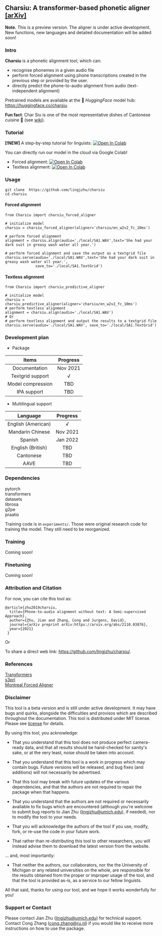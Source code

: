 ## Charsiu: A transformer-based phonetic aligner [[arXiv]](https://arxiv.org/abs/2110.03876)

**Note.** This is a preview version. The aligner is under active development. New functions, new languages and detailed documentation will be added soon!

### Intro
**Charsiu** is a phonetic alignment tool, which can:
- recognise phonemes in a given audio file
- perform forced alignment using phone transcriptions created in the previous step or provided by the user.
- directly predict the phone-to-audio alignment from audio (text-independent alignment)  

Pretrained models are available at the 🤗 *HuggingFace* model hub: https://huggingface.co/charsiu.

**Fun fact**: Char Siu is one of the most representative dishes of Cantonese cuisine 🍲 (see [wiki](https://en.wikipedia.org/wiki/Char_siu)). 


### Tutorial 
**[!NEW]** A step-by-step tutorial for linguists: [![Open In Colab](https://colab.research.google.com/assets/colab-badge.svg)](https://colab.research.google.com/github/lingjzhu/charsiu/blob/development/charsiu_tutorial.ipynb)

You can directly run our model in the cloud via Google Colab!  
 - Forced alignment:   [![Open In Colab](https://colab.research.google.com/assets/colab-badge.svg)](https://colab.research.google.com/github/lingjzhu/charsiu/blob/development/charsiu_forced_alignment_demo.ipynb)  
 - Textless alignment: [![Open In Colab](https://colab.research.google.com/assets/colab-badge.svg)](https://colab.research.google.com/github/lingjzhu/charsiu/blob/development/charsiu_textless_demo.ipynb)  

### Usage
```
git clone  https://github.com/lingjzhu/charsiu
cd charsiu
```
#### Forced alignment
```
from Charsiu import charsiu_forced_aligner

# initialize model
charsiu = charsiu_forced_aligner(aligner='charsiu/en_w2v2_fc_10ms')

# perform forced alignment
alignment = charsiu.align(audio='./local/SA1.WAV',text='She had your dark suit in greasy wash water all year.')

# perform forced alignment and save the output as a textgrid file
charsiu.serve(audio='./local/SA1.WAV',text='She had your dark suit in greasy wash water all year.',
              save_to='./local/SA1.TextGrid')
```
#### Textless alignment
```
from Charsiu import charsiu_predictive_aligner

# initialize model
charsiu = charsiu_predictive_aligner(aligner='charsiu/en_w2v2_fc_10ms')
# perform textless alignment
alignment = charsiu.align(audio='./local/SA1.WAV')
# Or
# perform textless alignment and output the results to a textgrid file
charsiu.serve(audio='./local/SA1.WAV', save_to='./local/SA1.TextGrid')
```
### Development plan

 - Package  

|     Items          | Progress |
|:------------------:|:--------:|
|  Documentation     | Nov 2021 |    
|  Textgrid support  |     √    |
| Model compression  |   TBD    |
|  IPA support       |   TBD    |

 - Multilingual support

|      Language      | Progress |
|:------------------:|:--------:|
| English (American) |     √    |
|  Mandarin Chinese  | Nov 2021 |
|       Spanish      | Jan 2022 |
|  English (British) |    TBD   |
|    Cantonese       |    TBD   |
|    AAVE            |    TBD   |





### Dependencies
pytorch  
transformers  
datasets  
librosa  
g2pe  
praatio

Training code is in `experiments/`. Those were original research code for training the model. They still need to be reorganized. 

### Training
Coming soon!

### Finetuning
Coming soon!

### Attribution and Citation
For now, you can cite this tool as:

```
@article{zhu2019charsiu,
  title={Phone-to-audio alignment without text: A Semi-supervised Approach},
  author={Zhu, Jian and Zhang, Cong and Jurgens, David},
  journal={arXiv preprint arXiv:https://arxiv.org/abs/2110.03876},
  year={2021}
 }
```
Or


To share a direct web link: https://github.com/lingjzhu/charsiu/.

### References
[Transformers](https://huggingface.co/transformers/)  
[s3prl](https://github.com/s3prl/s3prl)  
[Montreal Forced Aligner](https://montreal-forced-aligner.readthedocs.io/en/latest/)


### Disclaimer

This tool is a beta version and is still under active development. It may have bugs and quirks, alongside the difficulties and provisos which are described throughout the documentation. 
This tool is distributed under MIT license. Please see [license](https://github.com/lingjzhu/charsiu/blob/main/LICENSE) for details. 

By using this tool, you acknowledge:

* That you understand that this tool does not produce perfect camera-ready data, and that all results should be hand-checked for sanity's sake, or at the very least, noise should be taken into account.

* That you understand that this tool is a work in progress which may contain bugs.  Future versions will be released, and bug fixes (and additions) will not necessarily be advertised.

* That this tool may break with future updates of the various dependencies, and that the authors are not required to repair the package when that happens.

* That you understand that the authors are not required or necessarily available to fix bugs which are encountered (although you're welcome to submit bug reports to Jian Zhu (lingjzhu@umich.edu), if needed), nor to modify the tool to your needs.

* That you will acknowledge the authors of the tool if you use, modify, fork, or re-use the code in your future work.  

* That rather than re-distributing this tool to other researchers, you will instead advise them to download the latest version from the website.

... and, most importantly:

* That neither the authors, our collaborators, nor the the University of Michigan or any related universities on the whole, are responsible for the results obtained from the proper or improper usage of the tool, and that the tool is provided as-is, as a service to our fellow linguists.

All that said, thanks for using our tool, and we hope it works wonderfully for you!

### Support or Contact
Please contact Jian Zhu ([lingjzhu@umich.edu](lingjzhu@umich.edu)) for technical support.  
Contact Cong Zhang ([cong.zhang@ru.nl](cong.zhang@ru.nl)) if you would like to receive more instructions on how to use the package.



